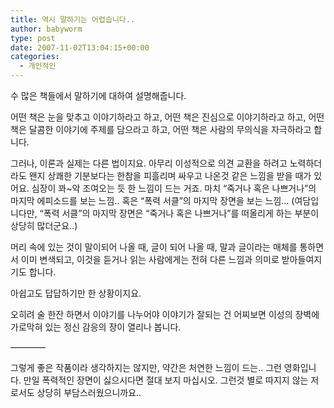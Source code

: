 ```yaml
---
title: 역시 말하기는 어렵습니다..
author: babyworm
type: post
date: 2007-11-02T13:04:15+00:00
categories:
  - 개인적인
---
```

수 많은 책들에서 말하기에 대하여 설명해줍니다.

어떤 책은 눈을 맞추고 이야기하라고 하고, 어떤 책은 진심으로 이야기하라고 하고, 어떤 책은 달콤한 이야기에 주제를 담으라고 하고, 어떤 책은 사람의 무의식을 자극하라고 합니다.

그러나, 이론과 실제는 다른 법이지요. 아무리 이성적으로 의견 교환을 하려고 노력하더라도 왠지 상쾌한 기분보다는 한참을 피흘리며 싸우고 나온것 같은 느낌을 받을 때가 있어요. 심장이 꽈~악 조여오는 듯 한 느낌이 드는 거죠. 마치 “죽거나 혹은 나쁘거나”의 마지막 에피소드를 보는 느낌.. 혹은 “폭력 서클”의 마지막 장면을 보는 느낌… (여담입니다만, “폭력 서클”의 마지막 장면은 “죽거나 혹은 나쁘거나”를 떠올리게 하는 부분이 상당히 많더군요..)

머리 속에 있는 것이 말이되어 나올 때, 글이 되어 나올 때, 말과 글이라는 매체를 통하면서 이미 변색되고, 이것을 듣거나 읽는 사람에게는 전혀 다른 느낌과 의미로 받아들여지기도 합니다.

아쉽고도 답답하기만 한 상황이지요.

오히려 술 한잔 하면서 이야기를 나누어야 이야기가 잘되는 건 어찌보면 이성의 장벽에 가로막혀 있는 정신 감응의 장이 열리나 봅니다.

————

그렇게 좋은 작품이라 생각하지는 않지만, 약간은 처연한 느낌이 드는.. 그런 영화입니다. 만일 폭력적인 장면이 싫으시다면 절대 보지 마십시오. 그런것 별로 따지지 않는 저로서도 상당히 부담스러웠으니까요..

